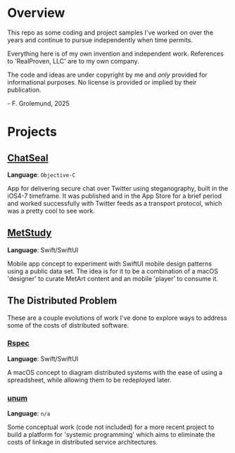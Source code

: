 # Overview
This repo as some coding and project samples I've worked on over the years and 
continue to pursue independently when time permits.  

Everything here is of my own invention and independent work.  References to
'RealProven, LLC' are to my own company.

The code and ideas are under copyright by me and _only_ provided for 
informational purposes.  No license is provided or implied by their publication.

\- F. Grolemund, 2025


# Projects

## [ChatSeal](./ChatSeal)
**Language**: `Objective-C`

App for delivering secure chat over Twitter using steganography, built in the 
iOS4-7 timeframe.  It was published and in the App Store for a brief period and
worked successfully with Twitter feeds as a transport protocol, which was a
pretty cool to see work.


## [MetStudy](./metstudy)
**Language**: Swift/SwiftUI

Mobile app concept to experiment with SwiftUI mobile design patterns using a 
public data set.  The idea is for it to be a combination of a macOS 'designer'
to curate MetArt content and an mobile 'player' to consume it.


## The Distributed Problem
These are a couple evolutions of work I've done to explore ways to address some
of the costs of distributed software.

### [Rspec](./Rspec)
**Language**: Swift/SwiftUI

A macOS concept to diagram distributed systems with the ease of using a 
spreadsheet, while allowing them to be redeployed later.  

### [unum](./unum)
**Language**: `n/a`

Some conceptual work (code not included) for a more recent project to build a
platform for 'systemic programming' which aims to eliminate the costs of linkage
in distributed service architectures.
